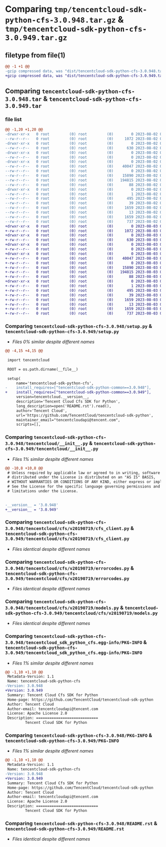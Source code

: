 # Comparing `tmp/tencentcloud-sdk-python-cfs-3.0.948.tar.gz` & `tmp/tencentcloud-sdk-python-cfs-3.0.949.tar.gz`

## filetype from file(1)

```diff
@@ -1 +1 @@
-gzip compressed data, was "dist/tencentcloud-sdk-python-cfs-3.0.948.tar", last modified: Wed Aug  2 00:25:45 2023, max compression
+gzip compressed data, was "dist/tencentcloud-sdk-python-cfs-3.0.949.tar", last modified: Thu Aug  3 00:22:08 2023, max compression
```

## Comparing `tencentcloud-sdk-python-cfs-3.0.948.tar` & `tencentcloud-sdk-python-cfs-3.0.949.tar`

### file list

```diff
@@ -1,20 +1,20 @@
-drwxr-xr-x   0 root         (0) root         (0)        0 2023-08-02 00:25:45.000000 tencentcloud-sdk-python-cfs-3.0.948/
--rw-r--r--   0 root         (0) root         (0)     1072 2023-08-02 00:25:45.000000 tencentcloud-sdk-python-cfs-3.0.948/setup.py
-drwxr-xr-x   0 root         (0) root         (0)        0 2023-08-02 00:25:45.000000 tencentcloud-sdk-python-cfs-3.0.948/tencentcloud/
--rw-r--r--   0 root         (0) root         (0)      630 2023-08-02 00:25:45.000000 tencentcloud-sdk-python-cfs-3.0.948/tencentcloud/__init__.py
-drwxr-xr-x   0 root         (0) root         (0)        0 2023-08-02 00:25:45.000000 tencentcloud-sdk-python-cfs-3.0.948/tencentcloud/cfs/
--rw-r--r--   0 root         (0) root         (0)        0 2023-08-02 00:25:45.000000 tencentcloud-sdk-python-cfs-3.0.948/tencentcloud/cfs/__init__.py
-drwxr-xr-x   0 root         (0) root         (0)        0 2023-08-02 00:25:45.000000 tencentcloud-sdk-python-cfs-3.0.948/tencentcloud/cfs/v20190719/
--rw-r--r--   0 root         (0) root         (0)    40047 2023-08-02 00:25:45.000000 tencentcloud-sdk-python-cfs-3.0.948/tencentcloud/cfs/v20190719/cfs_client.py
--rw-r--r--   0 root         (0) root         (0)        0 2023-08-02 00:25:45.000000 tencentcloud-sdk-python-cfs-3.0.948/tencentcloud/cfs/v20190719/__init__.py
--rw-r--r--   0 root         (0) root         (0)    15890 2023-08-02 00:25:45.000000 tencentcloud-sdk-python-cfs-3.0.948/tencentcloud/cfs/v20190719/errorcodes.py
--rw-r--r--   0 root         (0) root         (0)   194815 2023-08-02 00:25:45.000000 tencentcloud-sdk-python-cfs-3.0.948/tencentcloud/cfs/v20190719/models.py
--rw-r--r--   0 root         (0) root         (0)       88 2023-08-02 00:25:45.000000 tencentcloud-sdk-python-cfs-3.0.948/setup.cfg
-drwxr-xr-x   0 root         (0) root         (0)        0 2023-08-02 00:25:45.000000 tencentcloud-sdk-python-cfs-3.0.948/tencentcloud_sdk_python_cfs.egg-info/
--rw-r--r--   0 root         (0) root         (0)        1 2023-08-02 00:25:45.000000 tencentcloud-sdk-python-cfs-3.0.948/tencentcloud_sdk_python_cfs.egg-info/dependency_links.txt
--rw-r--r--   0 root         (0) root         (0)      495 2023-08-02 00:25:45.000000 tencentcloud-sdk-python-cfs-3.0.948/tencentcloud_sdk_python_cfs.egg-info/SOURCES.txt
--rw-r--r--   0 root         (0) root         (0)       39 2023-08-02 00:25:45.000000 tencentcloud-sdk-python-cfs-3.0.948/tencentcloud_sdk_python_cfs.egg-info/requires.txt
--rw-r--r--   0 root         (0) root         (0)     1659 2023-08-02 00:25:45.000000 tencentcloud-sdk-python-cfs-3.0.948/tencentcloud_sdk_python_cfs.egg-info/PKG-INFO
--rw-r--r--   0 root         (0) root         (0)       13 2023-08-02 00:25:45.000000 tencentcloud-sdk-python-cfs-3.0.948/tencentcloud_sdk_python_cfs.egg-info/top_level.txt
--rw-r--r--   0 root         (0) root         (0)     1659 2023-08-02 00:25:45.000000 tencentcloud-sdk-python-cfs-3.0.948/PKG-INFO
--rw-r--r--   0 root         (0) root         (0)      737 2023-08-02 00:25:45.000000 tencentcloud-sdk-python-cfs-3.0.948/README.rst
+drwxr-xr-x   0 root         (0) root         (0)        0 2023-08-03 00:22:08.000000 tencentcloud-sdk-python-cfs-3.0.949/
+-rw-r--r--   0 root         (0) root         (0)     1072 2023-08-03 00:22:08.000000 tencentcloud-sdk-python-cfs-3.0.949/setup.py
+drwxr-xr-x   0 root         (0) root         (0)        0 2023-08-03 00:22:08.000000 tencentcloud-sdk-python-cfs-3.0.949/tencentcloud/
+-rw-r--r--   0 root         (0) root         (0)      630 2023-08-03 00:22:08.000000 tencentcloud-sdk-python-cfs-3.0.949/tencentcloud/__init__.py
+drwxr-xr-x   0 root         (0) root         (0)        0 2023-08-03 00:22:08.000000 tencentcloud-sdk-python-cfs-3.0.949/tencentcloud/cfs/
+-rw-r--r--   0 root         (0) root         (0)        0 2023-08-03 00:22:08.000000 tencentcloud-sdk-python-cfs-3.0.949/tencentcloud/cfs/__init__.py
+drwxr-xr-x   0 root         (0) root         (0)        0 2023-08-03 00:22:08.000000 tencentcloud-sdk-python-cfs-3.0.949/tencentcloud/cfs/v20190719/
+-rw-r--r--   0 root         (0) root         (0)    40047 2023-08-03 00:22:08.000000 tencentcloud-sdk-python-cfs-3.0.949/tencentcloud/cfs/v20190719/cfs_client.py
+-rw-r--r--   0 root         (0) root         (0)        0 2023-08-03 00:22:08.000000 tencentcloud-sdk-python-cfs-3.0.949/tencentcloud/cfs/v20190719/__init__.py
+-rw-r--r--   0 root         (0) root         (0)    15890 2023-08-03 00:22:08.000000 tencentcloud-sdk-python-cfs-3.0.949/tencentcloud/cfs/v20190719/errorcodes.py
+-rw-r--r--   0 root         (0) root         (0)   194815 2023-08-03 00:22:08.000000 tencentcloud-sdk-python-cfs-3.0.949/tencentcloud/cfs/v20190719/models.py
+-rw-r--r--   0 root         (0) root         (0)       88 2023-08-03 00:22:08.000000 tencentcloud-sdk-python-cfs-3.0.949/setup.cfg
+drwxr-xr-x   0 root         (0) root         (0)        0 2023-08-03 00:22:08.000000 tencentcloud-sdk-python-cfs-3.0.949/tencentcloud_sdk_python_cfs.egg-info/
+-rw-r--r--   0 root         (0) root         (0)        1 2023-08-03 00:22:08.000000 tencentcloud-sdk-python-cfs-3.0.949/tencentcloud_sdk_python_cfs.egg-info/dependency_links.txt
+-rw-r--r--   0 root         (0) root         (0)      495 2023-08-03 00:22:08.000000 tencentcloud-sdk-python-cfs-3.0.949/tencentcloud_sdk_python_cfs.egg-info/SOURCES.txt
+-rw-r--r--   0 root         (0) root         (0)       39 2023-08-03 00:22:08.000000 tencentcloud-sdk-python-cfs-3.0.949/tencentcloud_sdk_python_cfs.egg-info/requires.txt
+-rw-r--r--   0 root         (0) root         (0)     1659 2023-08-03 00:22:08.000000 tencentcloud-sdk-python-cfs-3.0.949/tencentcloud_sdk_python_cfs.egg-info/PKG-INFO
+-rw-r--r--   0 root         (0) root         (0)       13 2023-08-03 00:22:08.000000 tencentcloud-sdk-python-cfs-3.0.949/tencentcloud_sdk_python_cfs.egg-info/top_level.txt
+-rw-r--r--   0 root         (0) root         (0)     1659 2023-08-03 00:22:08.000000 tencentcloud-sdk-python-cfs-3.0.949/PKG-INFO
+-rw-r--r--   0 root         (0) root         (0)      737 2023-08-03 00:22:08.000000 tencentcloud-sdk-python-cfs-3.0.949/README.rst
```

### Comparing `tencentcloud-sdk-python-cfs-3.0.948/setup.py` & `tencentcloud-sdk-python-cfs-3.0.949/setup.py`

 * *Files 0% similar despite different names*

```diff
@@ -4,15 +4,15 @@
 
 import tencentcloud
 
 ROOT = os.path.dirname(__file__)
 
 setup(
     name='tencentcloud-sdk-python-cfs',
-    install_requires=["tencentcloud-sdk-python-common==3.0.948"],
+    install_requires=["tencentcloud-sdk-python-common==3.0.949"],
     version=tencentcloud.__version__,
     description='Tencent Cloud Cfs SDK for Python',
     long_description=open('README.rst').read(),
     author='Tencent Cloud',
     url='https://github.com/TencentCloud/tencentcloud-sdk-python',
     maintainer_email="tencentcloudapi@tencent.com",
     scripts=[],
```

### Comparing `tencentcloud-sdk-python-cfs-3.0.948/tencentcloud/__init__.py` & `tencentcloud-sdk-python-cfs-3.0.949/tencentcloud/__init__.py`

 * *Files 1% similar despite different names*

```diff
@@ -10,8 +10,8 @@
 # Unless required by applicable law or agreed to in writing, software
 # distributed under the License is distributed on an "AS IS" BASIS,
 # WITHOUT WARRANTIES OR CONDITIONS OF ANY KIND, either express or implied.
 # See the License for the specific language governing permissions and
 # limitations under the License.
 
 
-__version__ = '3.0.948'
+__version__ = '3.0.949'
```

### Comparing `tencentcloud-sdk-python-cfs-3.0.948/tencentcloud/cfs/v20190719/cfs_client.py` & `tencentcloud-sdk-python-cfs-3.0.949/tencentcloud/cfs/v20190719/cfs_client.py`

 * *Files identical despite different names*

### Comparing `tencentcloud-sdk-python-cfs-3.0.948/tencentcloud/cfs/v20190719/errorcodes.py` & `tencentcloud-sdk-python-cfs-3.0.949/tencentcloud/cfs/v20190719/errorcodes.py`

 * *Files identical despite different names*

### Comparing `tencentcloud-sdk-python-cfs-3.0.948/tencentcloud/cfs/v20190719/models.py` & `tencentcloud-sdk-python-cfs-3.0.949/tencentcloud/cfs/v20190719/models.py`

 * *Files identical despite different names*

### Comparing `tencentcloud-sdk-python-cfs-3.0.948/tencentcloud_sdk_python_cfs.egg-info/PKG-INFO` & `tencentcloud-sdk-python-cfs-3.0.949/tencentcloud_sdk_python_cfs.egg-info/PKG-INFO`

 * *Files 1% similar despite different names*

```diff
@@ -1,10 +1,10 @@
 Metadata-Version: 1.1
 Name: tencentcloud-sdk-python-cfs
-Version: 3.0.948
+Version: 3.0.949
 Summary: Tencent Cloud Cfs SDK for Python
 Home-page: https://github.com/TencentCloud/tencentcloud-sdk-python
 Author: Tencent Cloud
 Author-email: tencentcloudapi@tencent.com
 License: Apache License 2.0
 Description: ============================
         Tencent Cloud SDK for Python
```

### Comparing `tencentcloud-sdk-python-cfs-3.0.948/PKG-INFO` & `tencentcloud-sdk-python-cfs-3.0.949/PKG-INFO`

 * *Files 1% similar despite different names*

```diff
@@ -1,10 +1,10 @@
 Metadata-Version: 1.1
 Name: tencentcloud-sdk-python-cfs
-Version: 3.0.948
+Version: 3.0.949
 Summary: Tencent Cloud Cfs SDK for Python
 Home-page: https://github.com/TencentCloud/tencentcloud-sdk-python
 Author: Tencent Cloud
 Author-email: tencentcloudapi@tencent.com
 License: Apache License 2.0
 Description: ============================
         Tencent Cloud SDK for Python
```

### Comparing `tencentcloud-sdk-python-cfs-3.0.948/README.rst` & `tencentcloud-sdk-python-cfs-3.0.949/README.rst`

 * *Files identical despite different names*

